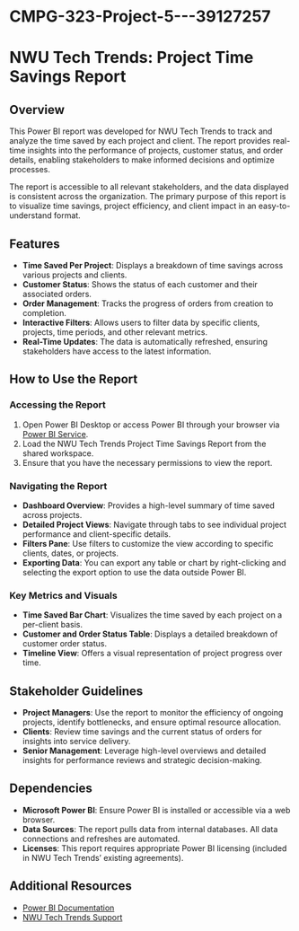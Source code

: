 # CMPG-323-Project-5---39127257

# NWU Tech Trends: Project Time Savings Report

## Overview

This Power BI report was developed for NWU Tech Trends to track and analyze the time saved by each project and client. The report provides real-time insights into the performance of projects, customer status, and order details, enabling stakeholders to make informed decisions and optimize processes.

The report is accessible to all relevant stakeholders, and the data displayed is consistent across the organization. The primary purpose of this report is to visualize time savings, project efficiency, and client impact in an easy-to-understand format.

## Features

- **Time Saved Per Project**: Displays a breakdown of time savings across various projects and clients.
- **Customer Status**: Shows the status of each customer and their associated orders.
- **Order Management**: Tracks the progress of orders from creation to completion.
- **Interactive Filters**: Allows users to filter data by specific clients, projects, time periods, and other relevant metrics.
- **Real-Time Updates**: The data is automatically refreshed, ensuring stakeholders have access to the latest information.

## How to Use the Report

### Accessing the Report

1. Open Power BI Desktop or access Power BI through your browser via [Power BI Service](https://powerbi.microsoft.com/).
2. Load the NWU Tech Trends Project Time Savings Report from the shared workspace.
3. Ensure that you have the necessary permissions to view the report.

### Navigating the Report

- **Dashboard Overview**: Provides a high-level summary of time saved across projects.
- **Detailed Project Views**: Navigate through tabs to see individual project performance and client-specific details.
- **Filters Pane**: Use filters to customize the view according to specific clients, dates, or projects.
- **Exporting Data**: You can export any table or chart by right-clicking and selecting the export option to use the data outside Power BI.

### Key Metrics and Visuals

- **Time Saved Bar Chart**: Visualizes the time saved by each project on a per-client basis.
- **Customer and Order Status Table**: Displays a detailed breakdown of customer order status.
- **Timeline View**: Offers a visual representation of project progress over time.

## Stakeholder Guidelines

- **Project Managers**: Use the report to monitor the efficiency of ongoing projects, identify bottlenecks, and ensure optimal resource allocation.
- **Clients**: Review time savings and the current status of orders for insights into service delivery.
- **Senior Management**: Leverage high-level overviews and detailed insights for performance reviews and strategic decision-making.

## Dependencies

- **Microsoft Power BI**: Ensure Power BI is installed or accessible via a web browser.
- **Data Sources**: The report pulls data from internal databases. All data connections and refreshes are automated.
- **Licenses**: This report requires appropriate Power BI licensing (included in NWU Tech Trends’ existing agreements).

## Additional Resources

- [Power BI Documentation](https://docs.microsoft.com/en-us/power-bi/)
- [NWU Tech Trends Support](mailto:support@nwu-techtrends.com)
